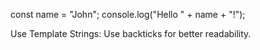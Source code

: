 const name = "John";
console.log("Hello " + name + "!");


Use Template Strings: Use backticks for better readability.
